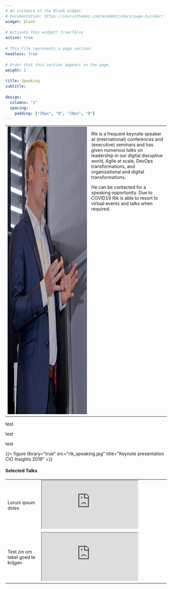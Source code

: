 ```yaml
---
# An instance of the Blank widget.
# Documentation: https://sourcethemes.com/academic/docs/page-builder/
widget: blank

# Activate this widget? true/false
active: true

# This file represents a page section.
headless: true

# Order that this section appears on the page.
weight: 2

title: Speaking
subtitle:

design:
  columns: "1"
  spacing:
    padding: ["20px", "0", "20px", "0"]
---
```


<table width="1000px">
    <tr>
        <td width="600px"><img src="../../static/media/rik_speaking.jpg" alt="CIO Insights conference" width="600" height="900"></td>
        <td width="400px" valign="top"><p>Rik is a frequent keynote speaker at (international) conferences and (executive) seminars and has given numerous talks on leadership in our digital disruptive world, Agile at scale, DevOps transformations, and organizational and digital transformations.</p>
    <p>He can be contacted for a speaking opportunity. Due to COVID19 Rik is able to resort to virtual events and talks when required.</p></td></tr></table>





test

test

test

{{< figure library="true" src="rik_speaking.jpg" title="Keynote presentation CIO Insights 2019" >}}

#### Selected Talks

<table width="500px">
    <tr>
        <td width="100px">Lorum ipsum doles</td>
        <td width="400px"><iframe src="https://www.youtube.com/embed/XujJZxfeCaM?autoplay=1" allowfullscreen title="YouTube Video"></iframe></td></tr>
    <tr><td width="100px">Test zin om tabel goed te krijgen</td>
        <td width="400px"><iframe src="https://www.youtube.com/embed/XujJZxfeCaM?autoplay=1" allowfullscreen title="YouTube Video"></iframe></td></tr></table>






